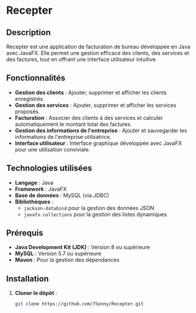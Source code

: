 # Recepter

## Description

Recepter est une application de facturation de bureau développée en Java avec JavaFX. Elle permet une gestion efficace des clients, des services et des factures, tout en offrant une interface utilisateur intuitive.

## Fonctionnalités

- **Gestion des clients** : Ajouter, supprimer et afficher les clients enregistrés.
- **Gestion des services** : Ajouter, supprimer et afficher les services proposés.
- **Facturation** : Associer des clients à des services et calculer automatiquement le montant total des factures.
- **Gestion des informations de l'entreprise** : Ajouter et sauvegarder les informations de l'entreprise utilisatrice.
- **Interface utilisateur** : Interface graphique développée avec JavaFX pour une utilisation conviviale.

## Technologies utilisées

- **Langage** : Java
- **Framework** : JavaFX
- **Base de données** : MySQL (via JDBC)
- **Bibliothèques** :
  - `jackson-databind` pour la gestion des données JSON
  - `javafx.collections` pour la gestion des listes dynamiques

## Prérequis

- **Java Development Kit (JDK)** : Version 8 ou supérieure
- **MySQL** : Version 5.7 ou supérieure
- **Maven** : Pour la gestion des dépendances

## Installation

1. **Cloner le dépôt** :

   ```bash
   git clone https://github.com/7Sonny/Recepter.git
